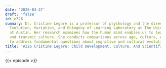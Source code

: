 ```yaml
---
date: '2020-04-27'
draft: 'false'
id: e326
summary: Dr. Cristine Legare is a professor of psychology and the director of the
  Evolution, Variation, and Ontogeny of Learning Laboratory at The University of Texas
  at Austin. Her research examines how the human mind enables us to learn, create,
  and transmit culture. She conducts comparisons across age, culture, and species
  to address fundamental questions about cognitive and cultural evolution.
title: '#326 Cristine Legare: Child Development, Culture, And Scientific Reasoning'
---
```

{{< episode >}}

